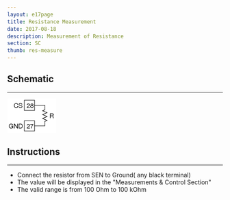 ```yaml
---
layout: e17page
title: Resistance Measurement
date: 2017-08-18
description: Measurement of Resistance 
section: SC
thumb: res-measure
---
```


## Schematic
___

![](images/schematics/res-measure.png)

## Instructions
___
- Connect the resistor from SEN to Ground( any black terminal)
- The value will be displayed in the "Measurements & Control Section"
- The valid range is from 100 Ohm to 100 kOhm
